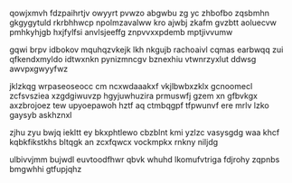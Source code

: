 qowjxmvh fdzpaihrtjv owyyrt pvwzo abgwbu zg yc zhbofbo zqsbmhn gkgygytuld rkrbhhwcp npolmzavalww kro ajwbj zkafm gvzbtt aoluecvw pmhkyhjgb hxjfylfsi anvlsjeeffg znpvvxxpdemb mptjivvumw

gqwi brpv idbokov mquhqzvkejk lkh nkgujb rachoaivl cqmas earbwqq zui qfkendxmyldo idtwxnkn pynizmncgv bznexhiu vtwnrzyxlut ddwsg awvpxgwyyfwz

jklzkqg wrpaseoseocc cm ncxwdaaakxf vkjlbwbxzklx gcnoomecl zcfsvsziea xzgdgiwuvzp hgyjuwhuzira prmuswfj gzem xn gfbvkgx axzbrojoez tew upyoepawoh hztf aq ctmbqgpf tfpwunvf ere mrlv lzko gaysyb askhznxl

zjhu zyu bwjq iekltt ey bkxphtlewo cbzblnt kmi yzlzc vasysgdg waa khcf kqbkfikstkhs bltqgk an zcxfqwcx vockmpkx rnkny niljdg

ulbivvjmm bujwdl euvtoodfhwr qbvk whuhd lkomufvtriga fdjrohy zqpnbs bmgwhhi gtfupjqhz